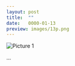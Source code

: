 ```yaml
---
layout: post
title:  ""
date:   0000-01-13
preview: images/13p.png
---
```


![Picture 1]({{site.baseurl}}/images/13.png?auto=yes)

...